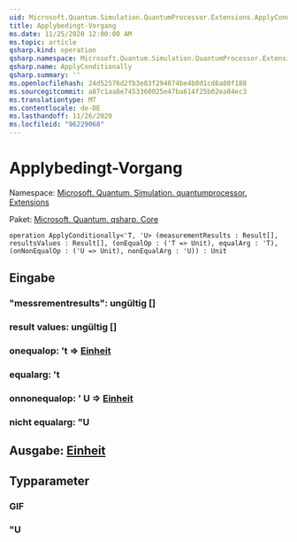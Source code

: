```yaml
---
uid: Microsoft.Quantum.Simulation.QuantumProcessor.Extensions.ApplyConditionally
title: Applybedingt-Vorgang
ms.date: 11/25/2020 12:00:00 AM
ms.topic: article
qsharp.kind: operation
qsharp.namespace: Microsoft.Quantum.Simulation.QuantumProcessor.Extensions
qsharp.name: ApplyConditionally
qsharp.summary: ''
ms.openlocfilehash: 24d52576d2fb3e83f294874be4b0d1cd6a80f188
ms.sourcegitcommit: a87c1aa8e7453360025e47ba614f25b02ea84ec3
ms.translationtype: MT
ms.contentlocale: de-DE
ms.lasthandoff: 11/26/2020
ms.locfileid: "96229068"
---
```

# <a name="applyconditionally-operation"></a>Applybedingt-Vorgang

Namespace: [Microsoft. Quantum. Simulation. quantumprocessor. Extensions](xref:Microsoft.Quantum.Simulation.QuantumProcessor.Extensions)

Paket: [Microsoft. Quantum. qsharp. Core](https://nuget.org/packages/Microsoft.Quantum.QSharp.Core)




```qsharp
operation ApplyConditionally<'T, 'U> (measurementResults : Result[], resultsValues : Result[], (onEqualOp : ('T => Unit), equalArg : 'T), (onNonEqualOp : ('U => Unit), nonEqualArg : 'U)) : Unit
```


## <a name="input"></a>Eingabe

### <a name="measurementresults--__invalidresult__"></a>"messrementresults": __ungültig <Result>__[]




### <a name="resultsvalues--__invalidresult__"></a>result values: __ungültig <Result>__[]




### <a name="onequalop--t--unit"></a>onequalop: 't => [Einheit](xref:microsoft.quantum.lang-ref.unit) 




### <a name="equalarg--t"></a>equalarg: 't




### <a name="onnonequalop--u--unit"></a>onnonequalop: ' U => [Einheit](xref:microsoft.quantum.lang-ref.unit) 




### <a name="nonequalarg--u"></a>nicht equalarg: "U





## <a name="output--unit"></a>Ausgabe: [Einheit](xref:microsoft.quantum.lang-ref.unit)



## <a name="type-parameters"></a>Typparameter

### <a name="t"></a>GIF


### <a name="u"></a>"U

